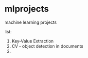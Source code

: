 # mlprojects
machine learning projects

list:
1. Key-Value Extraction
2. CV - object detection in documents
3. 
